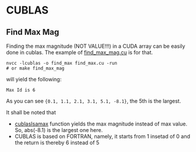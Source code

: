 # CUBLAS

## Find Max Mag
Finding the max magnitude (NOT VALUE!!!) in a CUDA array can be easily done in cublas.
The example of [find_max_mag.cu](find_max_mag.cu) is for that.

```````
nvcc -lcublas -o find_max find_max.cu -run
# or make find_max_mag
```````

will yield the following:

```
Max Id is 6
```

As you can see `{0.1, 1.1, 2.1, 3.1, 5.1, -8.1}`, the 5th is the largest.

It shall be noted that 
- [cublasIsamax](https://docs.nvidia.com/cuda/cublas/index.html#cublasi-lt-t-gt-amax) function yields the max magnitude instead of max value. So, abs(-8.1) is the largest one here.
- CUBLAS is based on FORTRAN, namely, it starts from 1 insetad of 0 and the return is thereby 6 instead of 5
